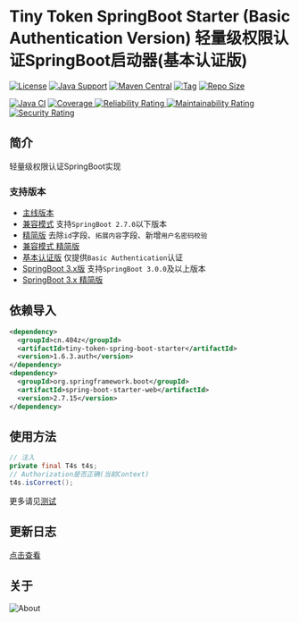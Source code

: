 # Tiny Token SpringBoot Starter (Basic Authentication Version) 轻量级权限认证SpringBoot启动器(基本认证版)

[![License](https://img.shields.io/github/license/ALI1416/tiny-token-spring-boot-starter?label=License)](https://www.apache.org/licenses/LICENSE-2.0.txt)
[![Java Support](https://img.shields.io/badge/Java-8+-green)](https://openjdk.org/)
[![Maven Central](https://img.shields.io/maven-central/v/cn.404z/tiny-token-spring-boot-starter?label=Maven%20Central)](https://mvnrepository.com/artifact/cn.404z/tiny-token-spring-boot-starter)
[![Tag](https://img.shields.io/github/v/tag/ALI1416/tiny-token-spring-boot-starter?label=Tag)](https://github.com/ALI1416/tiny-token-spring-boot-starter/tags)
[![Repo Size](https://img.shields.io/github/repo-size/ALI1416/tiny-token-spring-boot-starter?label=Repo%20Size&color=success)](https://github.com/ALI1416/tiny-token-spring-boot-starter/archive/refs/heads/auth.zip)

[![Java CI](https://github.com/ALI1416/tiny-token-spring-boot-starter/actions/workflows/ci.yml/badge.svg?branch=auth)](https://github.com/ALI1416/tiny-token-spring-boot-starter/actions/workflows/ci.yml)
[![Coverage](https://sonarcloud.io/api/project_badges/measure?project=ALI1416_tiny-token-spring-boot-starter&metric=coverage)
![Reliability Rating](https://sonarcloud.io/api/project_badges/measure?project=ALI1416_tiny-token-spring-boot-starter&metric=reliability_rating)
![Maintainability Rating](https://sonarcloud.io/api/project_badges/measure?project=ALI1416_tiny-token-spring-boot-starter&metric=sqale_rating)
![Security Rating](https://sonarcloud.io/api/project_badges/measure?project=ALI1416_tiny-token-spring-boot-starter&metric=security_rating)](https://sonarcloud.io/summary/new_code?id=ALI1416_tiny-token-spring-boot-starter)

## 简介

轻量级权限认证SpringBoot实现

### 支持版本

- [主线版本](https://github.com/ALI1416/tiny-token-spring-boot-starter/tree/master)
- [兼容模式](https://github.com/ALI1416/tiny-token-spring-boot-starter/tree/low) 支持`SpringBoot 2.7.0`以下版本
- [精简版](https://github.com/ALI1416/tiny-token-spring-boot-starter/tree/lite) 去除`id`字段、`拓展内容`字段、新增`用户名密码校验`
- [兼容模式 精简版](https://github.com/ALI1416/tiny-token-spring-boot-starter/tree/low.lite)
- [基本认证版](https://github.com/ALI1416/tiny-token-spring-boot-starter/tree/auth) 仅提供`Basic Authentication`认证
- [SpringBoot 3.x版](https://github.com/ALI1416/tiny-token-spring-boot-starter/tree/v3) 支持`SpringBoot 3.0.0`及以上版本
- [SpringBoot 3.x 精简版](https://github.com/ALI1416/tiny-token-spring-boot-starter/tree/v3.lite)

## 依赖导入

```xml
<dependency>
  <groupId>cn.404z</groupId>
  <artifactId>tiny-token-spring-boot-starter</artifactId>
  <version>1.6.3.auth</version>
</dependency>
<dependency>
  <groupId>org.springframework.boot</groupId>
  <artifactId>spring-boot-starter-web</artifactId>
  <version>2.7.15</version>
</dependency>
```

## 使用方法

```java
// 注入
private final T4s t4s;
// Authorization是否正确(当前Context)
t4s.isCorrect();
```

更多请见[测试](./test/tiny-token-spring-boot-starter-test)

## 更新日志

[点击查看](./CHANGELOG.md)

## 关于

<picture>
  <source media="(prefers-color-scheme: dark)" srcset="https://www.404z.cn/images/about.dark.svg">
  <img alt="About" src="https://www.404z.cn/images/about.light.svg">
</picture>
